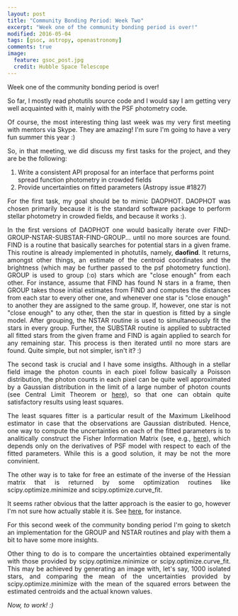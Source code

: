 ```yaml
---
layout: post
title: "Community Bonding Period: Week Two"
excerpt: "Week one of the community bonding period is over!"
modified: 2016-05-04
tags: [gsoc, astropy, openastronomy]
comments: true
image:
  feature: gsoc_post.jpg
  credit: Hubble Space Telescope
---
```

<p style='text-align: justify;'>
Week one of the community bonding period is over!
</p>

<p style='text-align: justify;'>
So far, I mostly read photutils source code and I would say I am getting very well acquainted with it, mainly with the PSF photometry code. 
</p>

<p style='text-align: justify;'>
Of course, the most interesting thing last week was my very first meeting with mentors via Skype. They are amazing! I'm sure I'm going to have a very fun summer this year :)
</p>

<p style='text-align: justify;'>
So, in that meeting, we did discuss my first tasks for the project, and they are be the following:
<ol>
<li> Write a consistent API proposal for an interface that performs point spread function photometry in crowded fields</li>
<li> Provide uncertainties on fitted parameters (Astropy issue #1827)</li>
</ol>
</p>

<p style='text-align: justify;'>
For the first task, my goal should be to mimic DAOPHOT. DAOPHOT was chosen primarily because it is the standard software package to perform stellar photometry in crowded fields, and because it works :). 
</p>

<p style='text-align: justify;'>
In the first versions of DAOPHOT one would basically iterate over FIND-GROUP-NSTAR-SUBSTAR-FIND-GROUP... until no more sources are found. FIND is a routine that basically searches for potential stars in a given frame. This routine is already implemented in photutils, namely, <b>daofind</b>. It returns, amongst other things, an estimate of the centroid coordinates and the brightness (which may be further passed to the psf photometry function). GROUP is used to group (:o) stars which are "close enough" from each other. For instance, assume that FIND has found N stars in a frame, then GROUP takes those initial estimates from FIND and computes the distances from each star to every other one, and whenever one star is "close enough" to another they are assigned to the same group. If, however, one star is not "close enough" to any other, then the star in question is fitted by a single model. After grouping, the NSTAR routine is used to simultaneously fit the stars in every group. Further, the SUBSTAR routine is applied to subtracted all fitted stars from the given frame and FIND is again applied to search for any remaining star. This process is then iterated until no more stars are found. Quite simple, but not simpler, isn't it? :)
</p>

<p style='text-align: justify;'>
The second task is crucial and I have some insigths. Although in a stellar field image the photon counts in each pixel follow basically a Poisson distribution, the photon counts in each pixel can be quite well approximated by a Gaussian distribution in the limit of a large number of photon counts (see Central Limit Theorem or <a href="http://etc.cfht.hawaii.edu/PSF-photometry/PSF-photometry.html">here</a>), so that one can obtain quite satisfactory results using least squares.
</p>

<p style='text-align: justify;'>
The least squares fitter is a particular result of the Maximum Likelihood estimator in case that the observations are Gaussian distributed. Hence, one way to compute the uncertainties on each of the fitted parameters is to analitically construct the Fisher Information Matrix (see, e.g., <a href="http://etc.cfht.hawaii.edu/PSF-photometry/PSF-photometry.html">here</a>), which depends only on the derivatives of PSF model with respect to each of the fitted parameters. While this is a good solution, it may be not the more convinient.
</p>

<p style='text-align: justify;'>
The other way is to take for free an estimate of the inverse of the Hessian matrix that is returned by some optimization routines like scipy.optimize.minimize and scipy.optimize.curve_fit.
</p>

<p style='text-align: justify;'>
It seems rather obvious that the latter approach is the easier to go, however I'm not sure how actually stable it is. See <a href="http://stackoverflow.com/questions/29443318/scipy-optimize-minimize-hess-inv-strongly-depends-on-initial-guess">here</a>, for instance.
</p>

<p style='text-align: justify;'>
For this second week of the community bonding period I'm going to sketch an implementation for the GROUP and NSTAR routines and play with them a bit to have some more insights.
</p>

<p style='text-align: justify;'>
Other thing to do is to compare the uncertainties obtained experimentally with those provided by scipy.optimize.minimize or scipy.optimize.curve_fit. This may be achieved by generating an image with, let's say, 1000 isolated stars, and comparing the mean of the uncertainties provided by scipy.optimize.minimize with the mean of the squared errors between the estimated centroids and the actual known values.
</p>

<p style='text-align: justify;'>
<i>Now, to work! :)</i>
</p>

